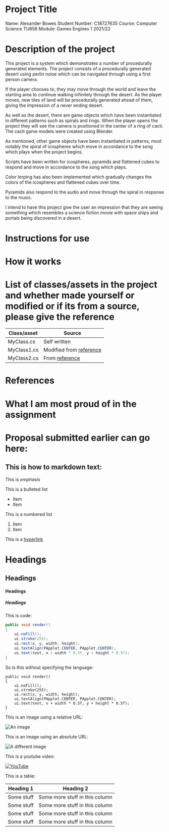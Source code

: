 # Project Title

Name: Alexander Bowes
Student Number: C18727635
Course: Computer Science TU856
Module: Games Engines 1 2021/22

# Description of the project
This project is a system which demonstrates a number of procedurally generated elements. 
The project consists of a procedurally generated desert using perlin noise which can be navigated 
through using a first person camera.

If the player chooses to, they may move through the world and leave the starting area to continue
walking infinitely through the desert. As the player moves, new tiles of land will be procedurally generated ahead of
them, giving the impression of a never ending desert.

As well as the desert, there are game objects which have been 
instantiated in different patterns such as spirals and rings. When the player opens the project they
will see the camera is positioned in the center of a ring of cacti. The cacti game models were created
using Blender. 

As mentioned, other game objects have been instantiated in patterns, most notably the spiral of icospheres
which move in accordance to the song which plays when the project begins. 

Scripts have been written for icospheres, pyramids and flattened cubes to respond and move in accordance to the song which 
plays.

Color lerping has also been implemented which gradually changes the colors of the icospheres and flattened cubes over time.

Pyramids also respond to the audio and move through the spiral in response to the music.

I intend to have this project give the user an impression that they are seeing something which resembles
a science fiction movie with space ships and portals being discovered in a desert.





# Instructions for use

# How it works

# List of classes/assets in the project and whether made yourself or modified or if its from a source, please give the reference

| Class/asset | Source |
|-----------|-----------|
| MyClass.cs | Self written |
| MyClass1.cs | Modified from [reference]() |
| MyClass2.cs | From [reference]() |

# References

# What I am most proud of in the assignment

# Proposal submitted earlier can go here:

## This is how to markdown text:

This is *emphasis*

This is a bulleted list

- Item
- Item

This is a numbered list

1. Item
1. Item

This is a [hyperlink](http://bryanduggan.org)

# Headings
## Headings
#### Headings
##### Headings

This is code:

```Java
public void render()
{
	ui.noFill();
	ui.stroke(255);
	ui.rect(x, y, width, height);
	ui.textAlign(PApplet.CENTER, PApplet.CENTER);
	ui.text(text, x + width * 0.5f, y + height * 0.5f);
}
```

So is this without specifying the language:

```
public void render()
{
	ui.noFill();
	ui.stroke(255);
	ui.rect(x, y, width, height);
	ui.textAlign(PApplet.CENTER, PApplet.CENTER);
	ui.text(text, x + width * 0.5f, y + height * 0.5f);
}
```

This is an image using a relative URL:

![An image](images/p8.png)

This is an image using an absolute URL:

![A different image](https://bryanduggandotorg.files.wordpress.com/2019/02/infinite-forms-00045.png?w=595&h=&zoom=2)

This is a youtube video:

[![YouTube](http://img.youtube.com/vi/J2kHSSFA4NU/0.jpg)](https://www.youtube.com/watch?v=J2kHSSFA4NU)

This is a table:

| Heading 1 | Heading 2 |
|-----------|-----------|
|Some stuff | Some more stuff in this column |
|Some stuff | Some more stuff in this column |
|Some stuff | Some more stuff in this column |
|Some stuff | Some more stuff in this column |


